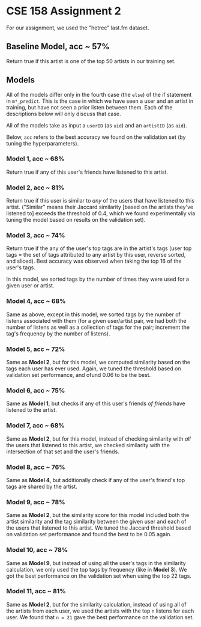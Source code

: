 # CSE 158 Assignment 2
For our assignment, we used the "hetrec" last.fm dataset.

## Baseline Model, acc ~ 57%
Return true if this artist is one of the top 50 artists in our training set.

## Models
All of the models differ only in the fourth case (the `else`) of the if statement in `m*_predict`. This is the case in which we have seen a user and an artist in training, but have not seen a prior listen between them. Each of the descriptions below will only discuss that case.

All of the models take as input a `userID` (as `uid`) and an `artistID` (as `aid`).

Below, `acc` refers to the best accuracy we found on the validation set (by tuning the hyperparameters).

### Model 1, acc ~ 68%
Return true if any of this user's friends have listened to this artist.

### Model 2, acc ~ 81%
Return true if this user is similar to *any* of the users that have listened to this artist. ("Similar" means their Jaccard similarity [based on the artists they've listened to] exceeds the threshold of 0.4, which we found experimentally via tuning the model based on results on the validation set).

### Model 3, acc ~ 74%
Return true if the any of the user's top tags are in the artist's tags (user top tags = the set of tags attributed to any artist by this user, reverse sorted, and sliced). Best accuracy was observed when taking the top 16 of the user's tags.

In this model, we sorted tags by the number of times they were used for a given user or artist.

### Model 4, acc ~ 68%
Same as above, except in this model, we sorted tags by the number of listens associated with them (for a given user/artist pair, we had both the number of listens as well as a collection of tags for the pair; increment the tag's frequency by the number of listens).

### Model 5, acc ~ 72%
Same as **Model 2**, but for this model, we computed similarity based on the tags each user has ever used. Again, we tuned the threshold based on validation set performance, and ofund 0.06 to be the best.

### Model 6, acc ~ 75%
Same as **Model 1**, but checks if any of this user's friends *of friends* have listened to the artist.

### Model 7, acc ~ 68%
Same as **Model 2**, but for this model, instead of checking similarity with *all* the users that listened to this artist, we checked similarity with the intersection of that set and the user's friends.

### Model 8, acc ~ 76%
Same as **Model 4**, but additionally check if any of the user's friend's top tags are shared by the artist.

### Model 9, acc ~ 78%
Same as **Model 2**, but the similarity score for this model included both the artist similarity and the tag similarity between the given user and each of the users that listened to this artist. We tuned the Jaccard threshold based on validation set performance and found the best to be 0.05 again.

### Model 10, acc ~ 78%
Same as **Model 9**, but instead of using all the user's tags in the similarity calculation, we only used the top tags by frequency (like in **Model 3**). We got the best performance on the validation set when using the top 22 tags.

### Model 11, acc ~ 81%
Same as **Model 2**, but for the similarity calculation, instead of using all of the artists from each user, we used the artists with the top `n` listens for each user. We found that `n = 21` gave the best performance on the validation set.
